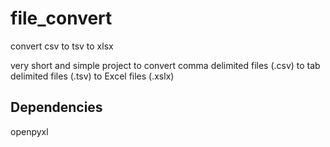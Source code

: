 # file_convert
convert csv to tsv to xlsx

very short and simple project to convert comma delimited files (.csv) to tab delimited files (.tsv) to Excel files (.xslx)

## Dependencies
openpyxl

